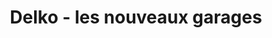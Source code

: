---
title: "Delko - les nouveaux garages"
url: /lunel/delko-les-nouveaux-garages/
shop: réparation de voitures
---